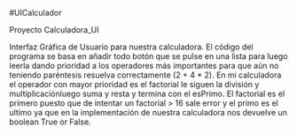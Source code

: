 #UICalculador

Proyecto Calculadora_UI

Interfaz Gráfica de Usuario para nuestra calculadora. El código del programa se basa en añadir todo botón que se pulse en una lista para luego leerla dando prioridad a los operadores más importantes para que aún no teniendo paréntesis resuelva correctamente (2 + 4 * 2). En mi calculadora el operador con mayor prioridad es el factorial le siguen la división y multiplicaciónluego suma y resta y termina con el esPrimo. El factorial es el primero puesto que de intentar un factorial > 16 sale error y el primo es el ultimo ya que en la implementación de nuestra calculadora nos devuelve un boolean True or False.

